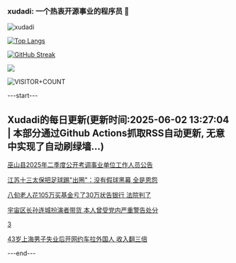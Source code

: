 ### xudadi: 一个热衷开源事业的程序员 👋

![xudadi](https://github-readme-stats-git-masterorgs-github-readme-stats-team.vercel.app/api?username=xudadi)

[![Top Langs](https://github-readme-stats.vercel.app/api/top-langs/?username=xudadi)](https://github.com/anuraghazra/github-readme-stats)

[![GitHub Streak](https://streak-stats.demolab.com?user=xudadi&locale=zh_Hans)](https://git.io/streak-stats)

![](https://raw.githubusercontent.com/xudadi/xudadi/main/assets/github-contribution-grid-snake.svg)

![VISITOR+COUNT](https://komarev.com/ghpvc/?username=xudadi&label=VISITOR+COUNT)


---start---

## Xudadi的每日更新(更新时间:2025-06-02 13:27:04 | 本部分通过Github Actions抓取RSS自动更新, 无意中实现了自动刷绿墙...)

[巫山县2025年二季度公开考调事业单位工作人员公告](https://www.gongkaoleida.com/article/2428572)

[江苏十三太保把足球踢"出圈"：没有假球黑幕 全是恩怨](https://m.163.com/news/article/K104V2O105198R91.html)

[八旬老人花105万买基金亏了30万状告银行 法院判了](https://m.163.com/news/article/K0VVGJ1D051492T3.html)

[宇宙区长孙连城扮演者带货 本人曾受党内严重警告处分](https://m.163.com/news/article/K0VTTE00053469LG.html)

[3](https://m.163.com/touch/news/sub/domestic)

[43岁上海男子失业后开网约车拉外国人 收入翻三倍](https://m.163.com/news/article/K106BVTS0534P59R.html)

---end---

